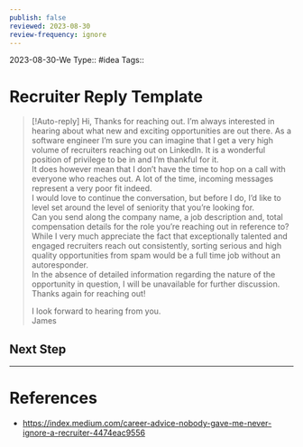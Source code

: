 ```yaml
---
publish: false
reviewed: 2023-08-30
review-frequency: ignore
---
```

2023-08-30-We
Type:: #idea
Tags::

# Recruiter Reply Template


> [!Auto-reply]
> Hi,
> Thanks for reaching out. I’m always interested in hearing about what new and exciting opportunities are out there. As a software engineer I’m sure you can imagine that I get a very high volume of recruiters reaching out on LinkedIn. It is a wonderful position of privilege to be in and I’m thankful for it.  
> It does however mean that I don’t have the time to hop on a call with everyone who reaches out. A lot of the time, incoming messages represent a very poor fit indeed.  
> I would love to continue the conversation, but before I do, I’d like to level set around the level of seniority that you’re looking for.   
> Can you send along the company name, a job description and, total compensation details for the role you’re reaching out in reference to?   
> While I very much appreciate the fact that exceptionally talented and engaged recruiters reach out consistently, sorting serious and high quality opportunities from spam would be a full time job without an autoresponder.  
> In the absence of detailed information regarding the nature of the opportunity in question, I will be unavailable for further discussion.  
> Thanks again for reaching out!  
> 
> I look forward to hearing from you.  
> James

## Next Step


---
# References
- https://index.medium.com/career-advice-nobody-gave-me-never-ignore-a-recruiter-4474eac9556